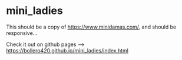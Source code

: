 # mini_ladies

This should be a copy of https://www.minidamas.com/, and should be responsive...

Check it out on github pages --> https://bollero420.github.io/mini_ladies/index.html
